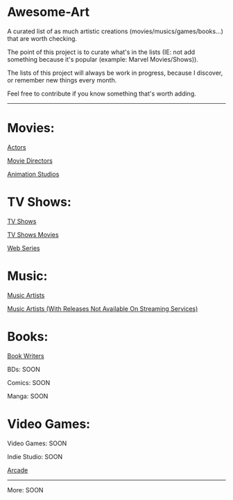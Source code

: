 # Awesome-Art

A curated list of as much artistic creations (movies/musics/games/books...) that are worth checking.

The point of this project is to curate what's in the lists (IE: not add something because it's popular (example: Marvel Movies/Shows)).

The lists of this project will always be work in progress, because I discover, or remember new things every month.

Feel free to contribute if you know something that's worth adding.

---

# Movies:

[Actors](Movies/Actors.md)

[Movie Directors](Movies/Movie-Directors.md)

[Animation Studios](Movies/Animation-Studios.md)

# TV Shows:

[TV Shows](TV-Shows/TV-Shows.md)

[TV Shows Movies](TV-Shows/TV-Shows-Movies.md)

[Web Series](TV-Shows/Web-Series.md)

# Music:

[Music Artists](Music/Music-Artists.md)

[Music Artists (With Releases Not Available On Streaming Services)](Music/Music-Artists-No-Streaming.md)

# Books:

[Book Writers](Books/Book-Writers.md)

BDs: SOON

Comics: SOON

Manga: SOON

# Video Games:

Video Games: SOON

Indie Studio: SOON

[Arcade](Video-Games/Arcade.md)

---

More: SOON
